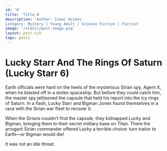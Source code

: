 ```yaml
---
id: '6'
title: 'Title 6'
description: 'Author: Isaac Asimov
Category: Mystery | Young Adult | Science Fiction | Fiction'
image: '/static/post-image.png'
layout: post.njk
tags: posts
---
```


# Lucky Starr And The Rings Of Saturn (Lucky Starr 6)

Earth officials were hard on the heels of the mysterious Sirian spy, Agent X, when he blasted off in a stolen spaceship. But before they could catch him, the master spy jettisoned the capsule that held his report into the icy rings of Saturn. In a flash, Lucky Starr and Bigman Jones found themselves in a race with the Sirian war fleet to recover it.

When the Sirians couldn't find the capsule, they kidnapped Lucky and Bigman, bringing them to their secret military base on Titan. There the arrogant Sirian commander offered Lucky a terrible choice: turn traitor to Earth—or Bigman would die!

It was not an idle threat.